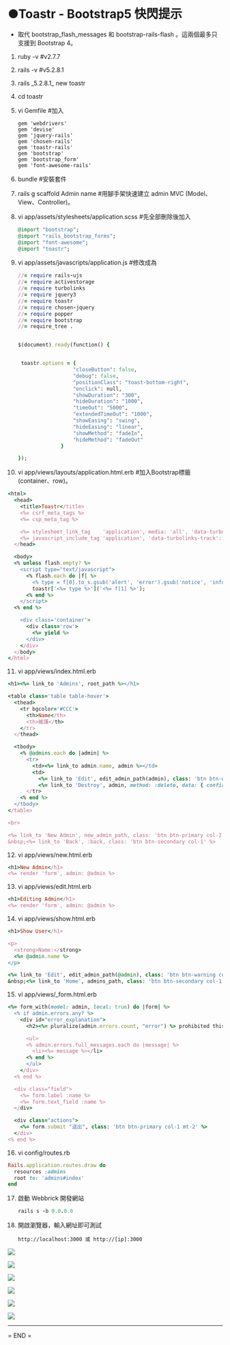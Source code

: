 # ●Toastr - Bootstrap5 快閃提示

* 取代 bootstrap_flash_messages 和 bootstrap-rails-flash 。這兩個最多只支援到 Bootstrap 4。


1. ruby -v  #v2.7.7

2. rails -v  #v5.2.8.1

3. rails \_5.2.8.1\_ new toastr

4. cd toastr

5. vi Gemfile  #加入 

   ```
   gem 'webdrivers'
   gem 'devise'
   gem 'jquery-rails'
   gem 'chosen-rails'
   gem 'toastr-rails'
   gem 'bootstrap'
   gem 'bootstrap_form'
   gem 'font-awesome-rails'
   ```

6. bundle  #安裝套件

7. rails g scaffold Admin name  #用腳手架快速建立 admin MVC (Model、View、Controller)。

8. vi app/assets/stylesheets/application.scss  #先全部刪除後加入

   ```ruby
   @import "bootstrap";
   @import "rails_bootstrap_forms";
   @import "font-awesome";
   @import "toastr";
   ```

9. vi app/assets/javascripts/application.js  #修改成為

   ```ruby
   //= require rails-ujs
   //= require activestorage
   //= require turbolinks
   //= require jquery3
   //= require toastr
   //= require chosen-jquery
   //= require popper
   //= require bootstrap
   //= require_tree .
   
   
   $(document).ready(function() {
   
   
    toastr.options = {
                     "closeButton": false,
                     "debug": false,
                     "positionClass": "toast-bottom-right",
                     "onclick": null,
                     "showDuration": "300",
                     "hideDuration": "1000",
                     "timeOut": "5000",
                     "extendedTimeOut": "1000",
                     "showEasing": "swing",
                     "hideEasing": "linear",
                     "showMethod": "fadeIn",
                     "hideMethod": "fadeOut"
                 }
   
   });
   ```

10. vi app/views/layouts/application.html.erb  #加入Bootstrap標籤(container、row)。

  ```ruby
  <html>
    <head>
      <title>Toastr</title>
      <%= csrf_meta_tags %>
      <%= csp_meta_tag %>
  
      <%= stylesheet_link_tag    'application', media: 'all', 'data-turbolinks-track': 'reload' %>
      <%= javascript_include_tag 'application', 'data-turbolinks-track': 'reload' %>
    </head>
  
    <body>
    <% unless flash.empty? %>
      <script type="text/javascript">
        <% flash.each do |f| %>
          <% type = f[0].to_s.gsub('alert', 'error').gsub('notice', 'info') %>
          toastr['<%= type %>']('<%= f[1] %>');
        <% end %>
      </script>
    <% end %>
  
      <div class='container'>
        <div class='row'>
          <%= yield %>
        </div>
      </div>
    </body>
  </html>
  ```

11. vi app/views/index.html.erb

   ```ruby
   <h1><%= link_to 'Admins', root_path %></h1>
   
   <table class='table table-hover'>
     <thead>
       <tr bgcolor='#CCC'>
         <th>Name</th>
         <th>維護</th>
       </tr>
     </thead>
   
     <tbody>
       <% @admins.each do |admin| %>
         <tr>
           <td><%= link_to admin.name, admin %></td>
           <td>
             <%= link_to 'Edit', edit_admin_path(admin), class: 'btn btn-warning' %>
             <%= link_to 'Destroy', admin, method: :delete, data: { confirm: 'Are you sure?' }, class: 'btn btn-danger' %></td>
         </tr>
       <% end %>
     </tbody>
   </table>
   
   <br>
   
   <%= link_to 'New Admin', new_admin_path, class: 'btn btn-primary col-2' %>
   &nbsp;<%= link_to 'Back', :back, class: 'btn btn-secondary col-1' %>
   ```

   

12. vi app/views/new.html.erb

   ```ruby
   <h1>New Admin</h1>
   <%= render 'form', admin: @admin %>
   ```

   

13. vi app/views/edit.html.erb

   ```ruby
   <h1>Editing Admin</h1>
   <%= render 'form', admin: @admin %>
   ```

   

14. vi app/views/show.html.erb

   ```ruby
   <h1>Show User</h1>
   
   <p>
     <strong>Name:</strong>
     <%= @admin.name %>
   </p>
   
   <%= link_to 'Edit', edit_admin_path(@admin), class: 'btn btn-warning col-1' %>
   &nbsp;<%= link_to 'Home', admins_path, class: 'btn btn-secondary col-1'  %>
   ```

   

15. vi app/views/_form.html.erb

   ```ruby
   <%= form_with(model: admin, local: true) do |form| %>
     <% if admin.errors.any? %>
       <div id="error_explanation">
         <h2><%= pluralize(admin.errors.count, "error") %> prohibited this admin from being saved:</h2>
   
         <ul>
         <% admin.errors.full_messages.each do |message| %>
           <li><%= message %></li>
         <% end %>
         </ul>
       </div>
     <% end %>
   
     <div class="field">
       <%= form.label :name %>
       <%= form.text_field :name %>
     </div>
   
     <div class="actions">
       <%= form.submit "送出", class: 'btn btn-primary col-1 mt-2' %>
     </div>
   <% end %>
   ```


16. vi config/routes.rb

   ```ruby
   Rails.application.routes.draw do
     resources :admins
     root to: 'admins#index'
   end
   ```

17. 啟動 Webbrick 開發網站 

    ```ruby
    rails s -b 0.0.0.0
    ```

18. 開啟瀏覽器，輸入網址即可測試

    ```
    http://localhost:3000 或 http://[ip]:3000
    ```

![](b01.jpg)

![](b02.jpg)

![](b03.jpg)

![](b04.jpg)

![](b05.jpg)

![](b06.jpg)


---
= END =
      
